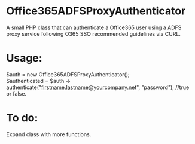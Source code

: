 # Office365ADFSProxyAuthenticator
A small PHP class that can authenticate a Office365 user using a ADFS proxy service following O365 SSO recommended guidelines via CURL.

# Usage:
$auth = new Office365ADFSProxyAuthenticator(); <br/>
$authenticated = $auth -> authenticate("firstname.lastname@yourcompany.net", "password"); //true or false.

# To do:
Expand class with more functions.
